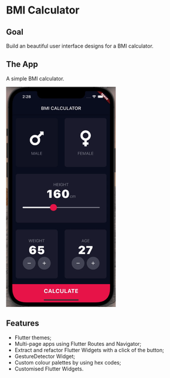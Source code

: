 # BMI Calculator

## Goal
Build an beautiful user interface designs for a BMI calculator.

## The App
A simple BMI calculator.

<img src="app.gif" alt="app" height="600"/>

## Features
- Flutter themes;
- Multi-page apps using Flutter Routes and Navigator;
- Extract and refactor Flutter Widgets with a click of the button;
- GestureDetector Widget;
- Custom colour palettes by using hex codes;
- Customised Flutter Widgets.
